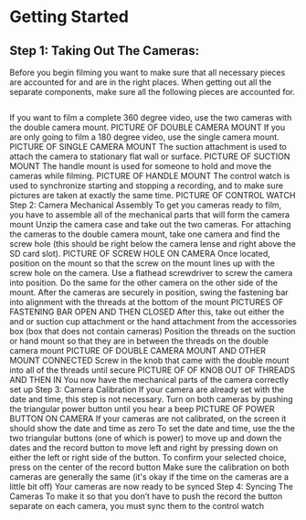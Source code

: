 # Getting Started

## Step 1: Taking Out The Cameras:

Before you begin filming you want to make sure that all necessary pieces are accounted for and are in the right places. When getting out all the separate components, make sure all the following pieces are accounted for. 

<div>
  <a href="https://s3-us-west-2.amazonaws.com/s.cdpn.io/123941/placeimg01.jpg">
    <figure>
      <img src="https://s3-us-west-2.amazonaws.com/s.cdpn.io/123941/placeimg01.jpg" alt="">
    </figure>
  </a>
  </div>

If you want to film a complete 360 degree video, use the two cameras with the double camera mount. 
PICTURE OF DOUBLE CAMERA MOUNT
If you are only going to film a 180 degree video, use the single camera mount. 
PICTURE OF SINGLE CAMERA MOUNT
The suction attachment is used to attach the camera to stationary flat wall or surface. 
PICTURE OF SUCTION MOUNT
The handle mount is used for someone to hold and move the cameras while filming. 
PICTURE OF HANDLE MOUNT
The control watch is used to synchronize starting and stopping a recording, and to make sure pictures are taken at exactly the same time. 
PICTURE OF CONTROL WATCH
Step 2: Camera Mechanical Assembly
To get you cameras ready to film, you have to assemble all of the mechanical parts that will form the camera mount
Unzip the camera case and take out the two cameras. 
For attaching the cameras to the double camera mount, take one camera and find the screw hole (this should be right below the camera lense and right above the SD card slot). 
PICTURE OF SCREW HOLE ON CAMERA
Once located, position on the mount so that the screw on the mount lines up with the screw hole on the camera. 
Use a flathead screwdriver to screw the camera into position. 
Do the same for the other camera on the other side of the mount. 
After the cameras are securely in position, swing the fastening bar into alignment with the threads at the bottom of the mount 
PICTURES OF FASTENING BAR OPEN AND THEN CLOSED
After this, take out either the and or suction cup attachment or the hand attachment from the accessories box (box that does not contain cameras)
Position the threads on the suction or hand mount so that they are in between the threads on the double camera mount
PICTURE OF DOUBLE CAMERA MOUNT AND OTHER MOUNT CONNECTED
Screw in the knob that came with the double mount into all of the threads until secure
PICTURE OF OF KNOB OUT OF THREADS AND THEN IN
 You now have the mechanical parts of the camera correctly set up
Step 3: Camera Calibration
If your camera are already set with the date and time, this step is not necessary.
Turn on both cameras by pushing the triangular power button until you hear a beep
PICTURE OF POWER BUTTON ON CAMERA
If your cameras are not calibrated, on the screen it should show the date and time as zero
To set the date and time, use the the two triangular buttons (one of which is power) to move up and down the dates and the record button to move left and right by pressing down on either the left or right side of the button. To confirm your selected choice, press on the center of the record button
Make sure the calibration on both cameras are generally the same (it's okay if the time on the cameras are a little bit off)
Your cameras are now ready to be synced
Step 4: Syncing The Cameras
To make it so that you don’t have to push the record the button separate on each camera, you must sync them to the control watch
